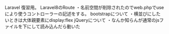 Laravel 復習用。
Laravel8のRoute
・名前空間が削除されたのでweb.phpでuseにより使うコントローラーの記述をする。
bootstrapについて
・横並びにしたいときは大体親要素にdisplay:flex
jQueryについて
・なんか知らんが通常のjsファイルを下にして読み込んだら動いた
